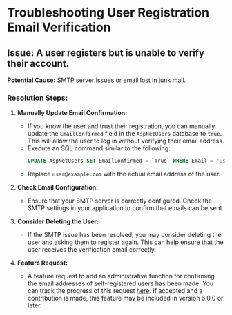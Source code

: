 # Troubleshooting User Registration Email Verification

## Issue: A user registers but is unable to verify their account.

**Potential Cause:** SMTP server issues or email lost in junk mail.

### Resolution Steps:

1. **Manually Update Email Confirmation:**
   - If you know the user and trust their registration, you can manually update the `EmailConfirmed` field in the `AspNetUsers` database to `true`. This will allow the user to log in without verifying their email address.
   - Execute an SQL command similar to the following:
     ```sql
     UPDATE AspNetUsers SET EmailConfirmed = `True` WHERE Email = 'user@example.com';
     ```
   - Replace `user@example.com` with the actual email address of the user.

2. **Check Email Configuration:**
   - Ensure that your SMTP server is correctly configured. Check the SMTP settings in your application to confirm that emails can be sent.

3. **Consider Deleting the User:**
   - If the SMTP issue has been resolved, you may consider deleting the user and asking them to register again. This can help ensure that the user receives the verification email correctly.

4. **Feature Request:**
   - A feature request to add an administrative function for confirming the email addresses of self-registered users has been made. You can track the progress of this request [here](https://github.com/oqtane/oqtane.framework/issues/4789). If accepted and a contribution is made, this feature may be included in version 6.0.0 or later.
